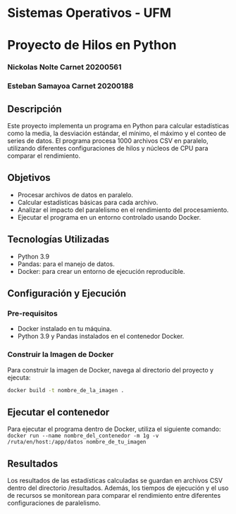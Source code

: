 # Sistemas Operativos - UFM
# Proyecto de Hilos en Python

### Nickolas Nolte Carnet 20200561
### Esteban Samayoa Carnet 20200188


## Descripción

Este proyecto implementa un programa en Python para calcular estadísticas como la media, la desviación estándar, el mínimo, el máximo y el conteo de series de datos. El programa procesa 1000 archivos CSV en paralelo, utilizando diferentes configuraciones de hilos y núcleos de CPU para comparar el rendimiento.

## Objetivos

- Procesar archivos de datos en paralelo.
- Calcular estadísticas básicas para cada archivo.
- Analizar el impacto del paralelismo en el rendimiento del procesamiento.
- Ejecutar el programa en un entorno controlado usando Docker.

## Tecnologías Utilizadas

- Python 3.9
- Pandas: para el manejo de datos.
- Docker: para crear un entorno de ejecución reproducible.


## Configuración y Ejecución

### Pre-requisitos

- Docker instalado en tu máquina.
- Python 3.9 y Pandas instalados en el contenedor Docker.

### Construir la Imagen de Docker
Para construir la imagen de Docker, navega al directorio del proyecto y ejecuta:

```bash
docker build -t nombre_de_la_imagen .
```

## Ejecutar el contenedor
Para ejecutar el programa dentro de Docker, utiliza el siguiente comando: `docker run --name nombre_del_contenedor -m 1g -v /ruta/en/host:/app/datos nombre_de_tu_imagen`

## Resultados
Los resultados de las estadísticas calculadas se guardan en archivos CSV dentro del directorio /resultados. Además, los tiempos de ejecución y el uso de recursos se monitorean para comparar el rendimiento entre diferentes configuraciones de paralelismo.
